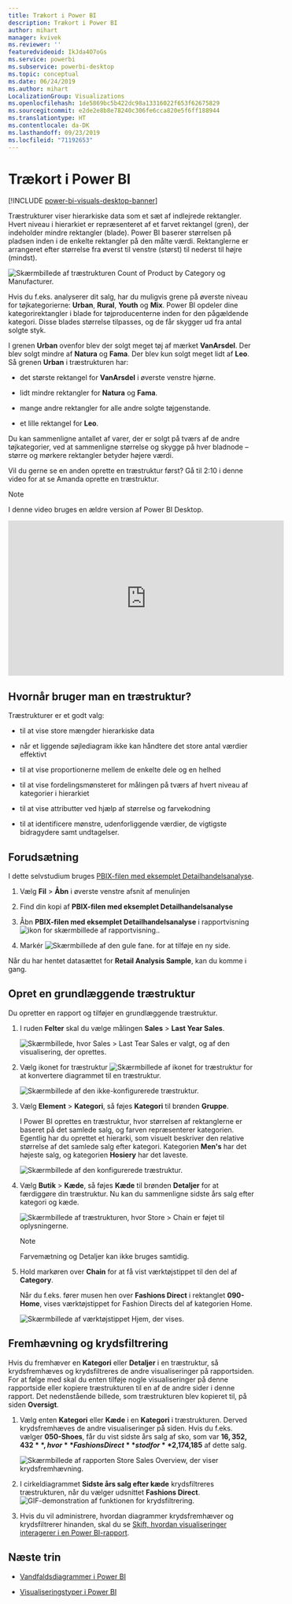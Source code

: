 ```yaml
---
title: Trækort i Power BI
description: Trækort i Power BI
author: mihart
manager: kvivek
ms.reviewer: ''
featuredvideoid: IkJda4O7oGs
ms.service: powerbi
ms.subservice: powerbi-desktop
ms.topic: conceptual
ms.date: 06/24/2019
ms.author: mihart
LocalizationGroup: Visualizations
ms.openlocfilehash: 1de5869bc5b422dc98a13316022f653f62675829
ms.sourcegitcommit: e2de2e8b8e78240c306fe6cca820e5f6ff188944
ms.translationtype: HT
ms.contentlocale: da-DK
ms.lasthandoff: 09/23/2019
ms.locfileid: "71192653"
---
```

# <a name="treemaps-in-power-bi"></a>Trækort i Power BI

[!INCLUDE [power-bi-visuals-desktop-banner](../includes/power-bi-visuals-desktop-banner.md)]

Træstrukturer viser hierarkiske data som et sæt af indlejrede rektangler. Hvert niveau i hierarkiet er repræsenteret af et farvet rektangel (gren), der indeholder mindre rektangler (blade). Power BI baserer størrelsen på pladsen inden i de enkelte rektangler på den målte værdi. Rektanglerne er arrangeret efter størrelse fra øverst til venstre (størst) til nederst til højre (mindst).

![Skærmbillede af træstrukturen Count of Product by Category og Manufacturer.](media/power-bi-visualization-treemaps/pbi-nancy-viz-treemap.png)

Hvis du f.eks. analyserer dit salg, har du muligvis grene på øverste niveau for tøjkategorierne: **Urban**, **Rural**, **Youth** og **Mix**. Power BI opdeler dine kategorirektangler i blade for tøjproducenterne inden for den pågældende kategori. Disse blades størrelse tilpasses, og de får skygger ud fra antal solgte styk.

I grenen **Urban** ovenfor blev der solgt meget tøj af mærket **VanArsdel**. Der blev solgt mindre af **Natura** og **Fama**. Der blev kun solgt meget lidt af **Leo**. Så grenen **Urban** i træstrukturen har:

* det største rektangel for **VanArsdel** i øverste venstre hjørne.

* lidt mindre rektangler for **Natura** og **Fama**.

* mange andre rektangler for alle andre solgte tøjgenstande.

* et lille rektangel for **Leo**.

Du kan sammenligne antallet af varer, der er solgt på tværs af de andre tøjkategorier, ved at sammenligne størrelse og skygge på hver bladnode – større og mørkere rektangler betyder højere værdi.

Vil du gerne se en anden oprette en træstruktur først? Gå til 2:10 i denne video for at se Amanda oprette en træstruktur.

   > [!NOTE]
   > I denne video bruges en ældre version af Power BI Desktop.
   > 
   > 

<iframe width="560" height="315" src="https://www.youtube.com/embed/IkJda4O7oGs" frameborder="0" allowfullscreen></iframe>

## <a name="when-to-use-a-treemap"></a>Hvornår bruger man en træstruktur?

Træstrukturer er et godt valg:

* til at vise store mængder hierarkiske data

* når et liggende søjlediagram ikke kan håndtere det store antal værdier effektivt

* til at vise proportionerne mellem de enkelte dele og en helhed

* til at vise fordelingsmønsteret for målingen på tværs af hvert niveau af kategorier i hierarkiet

* til at vise attributter ved hjælp af størrelse og farvekodning

* til at identificere mønstre, udenforliggende værdier, de vigtigste bidragydere samt undtagelser.

## <a name="prerequisite"></a>Forudsætning

I dette selvstudium bruges [PBIX-filen med eksemplet Detailhandelsanalyse](http://download.microsoft.com/download/9/6/D/96DDC2FF-2568-491D-AAFA-AFDD6F763AE3/Retail%20Analysis%20Sample%20PBIX.pbix).

1. Vælg **Fil** > **Åbn** i øverste venstre afsnit af menulinjen
   
2. Find din kopi af **PBIX-filen med eksemplet Detailhandelsanalyse**

1. Åbn **PBIX-filen med eksemplet Detailhandelsanalyse** i rapportvisning ![ikon for skærmbillede af rapportvisning.](media/power-bi-visualization-kpi/power-bi-report-view.png).

1. Markér ![Skærmbillede af den gule fane.](media/power-bi-visualization-kpi/power-bi-yellow-tab.png) for at tilføje en ny side.


Når du har hentet datasættet for **Retail Analysis Sample**, kan du komme i gang.

## <a name="create-a-basic-treemap"></a>Opret en grundlæggende træstruktur

Du opretter en rapport og tilføjer en grundlæggende træstruktur.


1. I ruden **Felter** skal du vælge målingen **Sales** > **Last Year Sales**.

   ![Skærmbillede, hvor Sales > Last Tear Sales er valgt, og af den visualisering, der oprettes.](media/power-bi-visualization-treemaps/treemapfirstvalue-new.png)

1. Vælg ikonet for træstruktur ![Skærmbillede af ikonet for træstruktur](media/power-bi-visualization-treemaps/power-bi-treemap-icon.png) for at konvertere diagrammet til en træstruktur.

   ![Skærmbillede af den ikke-konfigurerede træstruktur.](media/power-bi-visualization-treemaps/treemapconvertto-new.png)

1. Vælg **Element** > **Kategori**, så føjes **Kategori** til brønden **Gruppe**.

    I Power BI oprettes en træstruktur, hvor størrelsen af rektanglerne er baseret på det samlede salg, og farven repræsenterer kategorien. Egentlig har du oprettet et hierarki, som visuelt beskriver den relative størrelse af det samlede salg efter kategori. Kategorien **Men's** har det højeste salg, og kategorien **Hosiery** har det laveste.

    ![Skærmbillede af den konfigurerede træstruktur.](media/power-bi-visualization-treemaps/power-bi-complete.png)

1. Vælg **Butik** > **Kæde**, så føjes **Kæde** til brønden **Detaljer** for at færdiggøre din træstruktur. Nu kan du sammenligne sidste års salg efter kategori og kæde.

   ![Skærmbillede af træstrukturen, hvor Store > Chain er føjet til oplysningerne.](media/power-bi-visualization-treemaps/power-bi-details.png)

   > [!NOTE]
   > Farvemætning og Detaljer kan ikke bruges samtidig.

1. Hold markøren over **Chain** for at få vist værktøjstippet til den del af **Category**.

    Når du f.eks. fører musen hen over **Fashions Direct** i rektanglet **090-Home**, vises værktøjstippet for Fashion Directs del af kategorien Home.

   ![Skærmbillede af værktøjstippet Hjem, der vises.](media/power-bi-visualization-treemaps/treemaphoverdetail-new.png)


## <a name="highlighting-and-cross-filtering"></a>Fremhævning og krydsfiltrering

Hvis du fremhæver en **Kategori** eller **Detaljer** i en træstruktur, så krydsfremhæves og krydsfiltreres de andre visualiseringer på rapportsiden. For at følge med skal du enten tilføje nogle visualiseringer på denne rapportside eller kopiere træstrukturen til en af de andre sider i denne rapport. Det nedenstående billede, som træstrukturen blev kopieret til, på siden **Oversigt**. 

1. Vælg enten **Kategori** eller **Kæde** i en **Kategori** i træstrukturen. Derved krydsfremhæves de andre visualiseringer på siden. Hvis du f.eks. vælger **050-Shoes**, får du vist sidste års salg af sko, som var **$16,352,432**, hvor **Fashions Direct** stod for **$2,174,185** af dette salg.

   ![Skærmbillede af rapporten Store Sales Overview, der viser krydsfremhævning.](media/power-bi-visualization-treemaps/treemaphiliting.png)

1. I cirkeldiagrammet **Sidste års salg efter kæde** krydsfiltreres træstrukturen, når du vælger udsnittet **Fashions Direct**.
   ![GIF-demonstration af funktionen for krydsfiltrering.](media/power-bi-visualization-treemaps/treemapnoowl.gif)

1. Hvis du vil administrere, hvordan diagrammer krydsfremhæver og krydsfiltrerer hinanden, skal du se [Skift, hvordan visualiseringer interagerer i en Power BI-rapport](../service-reports-visual-interactions.md).

## <a name="next-steps"></a>Næste trin

* [Vandfaldsdiagrammer i Power BI](power-bi-visualization-waterfall-charts.md)

* [Visualiseringstyper i Power BI](power-bi-visualization-types-for-reports-and-q-and-a.md)
